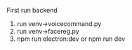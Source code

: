 First run backend 
1. run venv->voicecommand.py
2. run venv->facereg.py
3. npm run electron:dev or npm run dev
